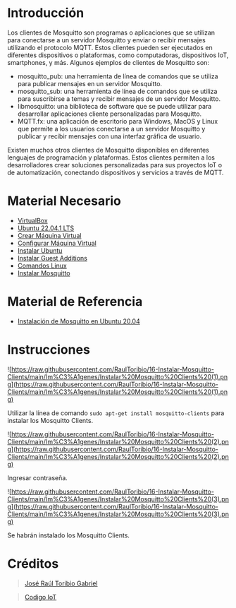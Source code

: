 # Introducción

Los clientes de Mosquitto son programas o aplicaciones que se utilizan para conectarse a un servidor Mosquitto y enviar o recibir mensajes utilizando el protocolo MQTT. Estos clientes pueden ser ejecutados en diferentes dispositivos o plataformas, como computadoras, dispositivos IoT, smartphones, y más. Algunos ejemplos de clientes de Mosquitto son:

- mosquitto_pub: una herramienta de línea de comandos que se utiliza para publicar mensajes en un servidor Mosquitto.
- mosquitto_sub: una herramienta de línea de comandos que se utiliza para suscribirse a temas y recibir mensajes de un servidor Mosquitto.
- libmosquitto: una biblioteca de software que se puede utilizar para desarrollar aplicaciones cliente personalizadas para Mosquitto.
- MQTT.fx: una aplicación de escritorio para Windows, MacOS y Linux que permite a los usuarios conectarse a un servidor Mosquitto y publicar y recibir mensajes con una interfaz gráfica de usuario.

Existen muchos otros clientes de Mosquitto disponibles en diferentes lenguajes de programación y plataformas. Estos clientes permiten a los desarrolladores crear soluciones personalizadas para sus proyectos IoT o de automatización, conectando dispositivos y servicios a través de MQTT.

# Material Necesario

- [VirtualBox](https://github.com/RaulToribio/01-Instalar-VirtualBox)
- [Ubuntu 22.04.1 LTS](https://github.com/RaulToribio/02-Descargar-Ubuntu)
- [Crear Máquina Virtual](https://github.com/RaulToribio/03-Crear-Maquina-Virtual)
- [Configurar Máquina Virtual](https://github.com/RaulToribio/04-Configurar-Maquina-Virtual)
- [Instalar Ubuntu](https://github.com/RaulToribio/05-Instalar-Ubuntu)
- [Instalar Guest Additions](https://github.com/RaulToribio/06-Instalar-Guest-Additions)
- [Comandos Linux](https://github.com/RaulToribio/07-Comandos-Linux)
- [Instalar Mosquitto](https://github.com/RaulToribio/15-Instalar-Mosquitto)

# Material de Referencia

- [Instalación de Mosquitto en Ubuntu 20.04](https://edu.codigoiot.com/course/view.php?id=818)

# Instrucciones

![https://raw.githubusercontent.com/RaulToribio/16-Instalar-Mosquitto-Clients/main/Im%C3%A1genes/Instalar%20Mosquitto%20Clients%20(1).png](https://raw.githubusercontent.com/RaulToribio/16-Instalar-Mosquitto-Clients/main/Im%C3%A1genes/Instalar%20Mosquitto%20Clients%20(1).png)

Utilizar la línea de comando `sudo apt-get install mosquitto-clients` para instalar los Mosquitto Clients.

![https://raw.githubusercontent.com/RaulToribio/16-Instalar-Mosquitto-Clients/main/Im%C3%A1genes/Instalar%20Mosquitto%20Clients%20(2).png](https://raw.githubusercontent.com/RaulToribio/16-Instalar-Mosquitto-Clients/main/Im%C3%A1genes/Instalar%20Mosquitto%20Clients%20(2).png)

Ingresar contraseña.

![https://raw.githubusercontent.com/RaulToribio/16-Instalar-Mosquitto-Clients/main/Im%C3%A1genes/Instalar%20Mosquitto%20Clients%20(3).png](https://raw.githubusercontent.com/RaulToribio/16-Instalar-Mosquitto-Clients/main/Im%C3%A1genes/Instalar%20Mosquitto%20Clients%20(3).png)

Se habrán instalado los Mosquitto Clients.

# Créditos

> [José Raúl Toribio Gabriel](https://github.com/RaulToribio)
> 

> [Codigo IoT](https://github.com/codigo-iot)
>
